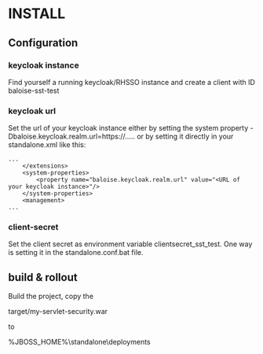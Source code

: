 # INSTALL

## Configuration

### keycloak instance
Find yourself a running keycloak/RHSSO instance and create a client with ID baloise-sst-test

### keycloak url
Set the url of your keycloak instance either by setting the system property -Dbaloise.keycloak.realm.url=https://..... or by setting it directly in your standalone.xml like this:

````
...
    </extensions>
    <system-properties>
        <property name="baloise.keycloak.realm.url" value="<URL of your keycloak instance>"/>
    </system-properties>
    <management>
...
````

### client-secret
Set the client secret as environment variable clientsecret_sst_test. One way is setting it in the standalone.conf.bat file.


## build & rollout
Build the project, copy the 

  target/my-servlet-security.war

to

  %JBOSS_HOME%\standalone\deployments

